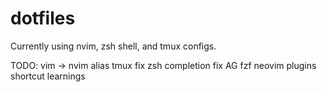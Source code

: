 # dotfiles

Currently using nvim, zsh shell, and tmux configs. 

TODO:
vim -> nvim alias
tmux fix
zsh completion fix
AG fzf
neovim plugins
shortcut learnings
